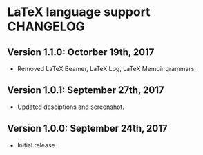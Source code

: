 # LaTeX language support CHANGELOG

## Version 1.1.0: Octorber 19th, 2017
* Removed LaTeX Beamer, LaTeX Log, LaTeX Memoir grammars.

## Version 1.0.1: September 27th, 2017
* Updated desciptions and screenshot.

## Version 1.0.0: September 24th, 2017
* Initial release.